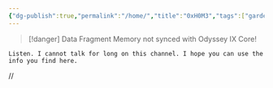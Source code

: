 ```yaml
---
{"dg-publish":true,"permalink":"/home/","title":"0xH0M3","tags":["gardenEntry"]}
---
```


> [!danger] Data Fragment 
> Memory not synced with Odyssey IX Core!


`Listen. I cannot talk for long on this channel. I hope you can use the info you find here.`

//
